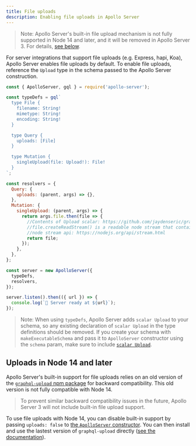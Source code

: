 ```yaml
---
title: File uploads
description: Enabling file uploads in Apollo Server
---
```


> Note: Apollo Server's built-in file upload mechanism is not fully supported in Node 14 and later, and it will be removed in Apollo Server 3. For details, [see below](#uploads-in-node-14-and-later).

For server integrations that support file uploads (e.g. Express, hapi, Koa), Apollo Server enables file uploads by default. To enable file uploads, reference the `Upload` type in the schema passed to the Apollo Server construction.

```js
const { ApolloServer, gql } = require('apollo-server');

const typeDefs = gql`
  type File {
    filename: String!
    mimetype: String!
    encoding: String!
  }

  type Query {
    uploads: [File]
  }

  type Mutation {
    singleUpload(file: Upload!): File!
  }
`;

const resolvers = {
  Query: {
    uploads: (parent, args) => {},
  },
  Mutation: {
    singleUpload: (parent, args) => {
      return args.file.then(file => {
        //Contents of Upload scalar: https://github.com/jaydenseric/graphql-upload#class-graphqlupload
        //file.createReadStream() is a readable node stream that contains the contents of the uploaded file
        //node stream api: https://nodejs.org/api/stream.html
        return file;
      });
    },
  },
};

const server = new ApolloServer({
  typeDefs,
  resolvers,
});

server.listen().then(({ url }) => {
  console.log(`🚀 Server ready at ${url}`);
});
```

> Note: When using `typeDefs`, Apollo Server adds `scalar Upload` to your schema, so any existing declaration of `scalar Upload` in the type definitions should be removed. If you create your schema with `makeExecutableSchema` and pass it to `ApolloServer` constructor using the `schema` param, make sure to include [`scalar Upload`](https://www.apollographql.com/docs/guides/file-uploads.html#File-upload-with-schema-param).

## Uploads in Node 14 and later

Apollo Server's built-in support for file uploads relies on an old version of the [`graphql-upload` npm package](https://www.npmjs.com/package/graphql-upload) for backward compatibility. This old version is not fully compatible with Node 14.

> To prevent similar backward compatibility issues in the future, Apollo Server 3 will not include built-in file upload support.

To use file uploads with Node 14, you can disable built-in support by passing `uploads: false` to [the `ApolloServer` constructor](../api/apollo-server/#uploads). You can then install and use the lastest version of `graphql-upload` directly ([see the documentation](https://www.npmjs.com/package/graphql-upload#graphql-upload)).

